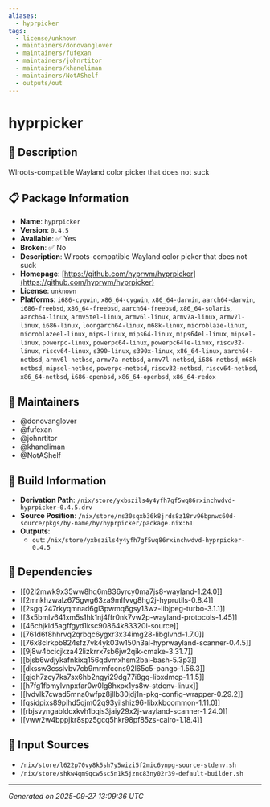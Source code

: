 ```yaml
---
aliases:
  - hyprpicker
tags:
  - license/unknown
  - maintainers/donovanglover
  - maintainers/fufexan
  - maintainers/johnrtitor
  - maintainers/khaneliman
  - maintainers/NotAShelf
  - outputs/out
---
```


# hyprpicker

## 📝 Description

Wlroots-compatible Wayland color picker that does not suck

## 📋 Package Information

- **Name**: `hyprpicker`
- **Version**: `0.4.5`
- **Available**: ✅ Yes
- **Broken**: ✅ No
- **Description**: Wlroots-compatible Wayland color picker that does not suck
- **Homepage**: [https://github.com/hyprwm/hyprpicker](https://github.com/hyprwm/hyprpicker)
- **License**: `unknown`
- **Platforms**: `i686-cygwin`, `x86_64-cygwin`, `x86_64-darwin`, `aarch64-darwin`, `i686-freebsd`, `x86_64-freebsd`, `aarch64-freebsd`, `x86_64-solaris`, `aarch64-linux`, `armv5tel-linux`, `armv6l-linux`, `armv7a-linux`, `armv7l-linux`, `i686-linux`, `loongarch64-linux`, `m68k-linux`, `microblaze-linux`, `microblazeel-linux`, `mips-linux`, `mips64-linux`, `mips64el-linux`, `mipsel-linux`, `powerpc-linux`, `powerpc64-linux`, `powerpc64le-linux`, `riscv32-linux`, `riscv64-linux`, `s390-linux`, `s390x-linux`, `x86_64-linux`, `aarch64-netbsd`, `armv6l-netbsd`, `armv7a-netbsd`, `armv7l-netbsd`, `i686-netbsd`, `m68k-netbsd`, `mipsel-netbsd`, `powerpc-netbsd`, `riscv32-netbsd`, `riscv64-netbsd`, `x86_64-netbsd`, `i686-openbsd`, `x86_64-openbsd`, `x86_64-redox`
## 👥 Maintainers

- @donovanglover
- @fufexan
- @johnrtitor
- @khaneliman
- @NotAShelf


## 🔧 Build Information

- **Derivation Path**: `/nix/store/yxbszils4y4yfh7gf5wq86rxinchwdvd-hyprpicker-0.4.5.drv`
- **Source Position**: `/nix/store/ns30sqxb36k8jrds8z18rv96bpnwc60d-source/pkgs/by-name/hy/hyprpicker/package.nix:61`
- **Outputs**:
  - `out`:  `/nix/store/yxbszils4y4yfh7gf5wq86rxinchwdvd-hyprpicker-0.4.5`

## 🔗 Dependencies

- [[02l2mwk9x35ww8hq6m836yrcy0ma7js8-wayland-1.24.0]]
- [[2mnkhzwalz675gwg63za9mlfvvg8hg2j-hyprutils-0.8.4]]
- [[2sgql247rkyqmnad6gl3pwmq6gsy13wz-libjpeg-turbo-3.1.1]]
- [[3x5bmlv641xm5s1hk1nj4ffr0nk7vw2p-wayland-protocols-1.45]]
- [[46chjkld5agffgyd1ksc90864k83320l-source]]
- [[761d6f8hhrvq2qrbqc6ygxr3x34img28-libglvnd-1.7.0]]
- [[76x8clrkpb824sfz7vk4yk03w150n3al-hyprwayland-scanner-0.4.5]]
- [[9j8w4bcicjkza42lizkrrx7sb6jw2qik-cmake-3.31.7]]
- [[bjsb6wdjykafnkixq156qdvmxhsm2bai-bash-5.3p3]]
- [[dkssw3csslvbv7cb9mrmfccns92l65c5-pango-1.56.3]]
- [[gjqh7zcy7ks7sx6hb2ngyi29dg77i8gq-libxdmcp-1.1.5]]
- [[h7fg1fbmylvnpxfar0w0lg8hxpx1ys8w-stdenv-linux]]
- [[lvdvlk7cwad5mna0wfpz8jllb30jdj1n-pkg-config-wrapper-0.29.2]]
- [[qsidpixs89pihd5qjm02q93yilshiz96-libxkbcommon-1.11.0]]
- [[rbjsvyngabldcxkvh1bqis3jaiy29x2j-wayland-scanner-1.24.0]]
- [[vww2w4bppjkr8spz5gcq5hkr98pf85zs-cairo-1.18.4]]

## 📁 Input Sources

- `/nix/store/l622p70vy8k5sh7y5wizi5f2mic6ynpg-source-stdenv.sh`
- `/nix/store/shkw4qm9qcw5sc5n1k5jznc83ny02r39-default-builder.sh`

---
*Generated on 2025-09-27 13:09:36 UTC*
